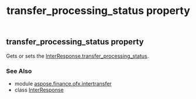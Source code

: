 ﻿---
title: transfer_processing_status property
second_title: Aspose.Finance for Python via .NET API References
description: 
type: docs
weight: 90
url: /python-net/aspose.finance.ofx.intertransfer/interresponse/transfer_processing_status/
is_root: false
---

## transfer_processing_status property


Gets or sets the [InterResponse.transfer_processing_status](/finance/python-net/aspose.finance.ofx.intertransfer/interresponse#transfer_processing_status).

### See Also
* module [aspose.finance.ofx.intertransfer](../../)
* class [InterResponse](/finance/python-net/aspose.finance.ofx.intertransfer/interresponse)
